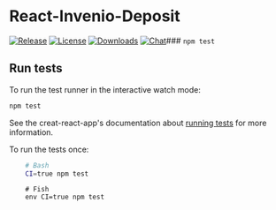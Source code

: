 # React-Invenio-Deposit

[![Release](https://img.shields.io/npm/v/react-invenio-deposit)](https://www.npmjs.com/package/react-invenio-deposit)
[![License](https://img.shields.io/github/license/inveniosoftware/react-invenio-deposit)](https://github.com/inveniosoftware/react-invenio-deposit/blob/master/LICENSE)
[![Downloads](https://img.shields.io/npm/dm/react-invenio-deposit)](https://www.npmjs.com/package/react-invenio-deposit)
[![Chat](https://img.shields.io/gitter/room/inveniosoftware/invenio)](https://gitter.im/inveniosoftware/invenio)### `npm test`


## Run tests

To run the test runner in the interactive watch mode:

```bash
npm test
```

See the creat-react-app's documentation about [running tests](https://create-react-app.dev/docs/running-tests/) for more information.

To run the tests once:

```bash
    # Bash
    CI=true npm test
```

```fish
    # Fish
    env CI=true npm test
```
